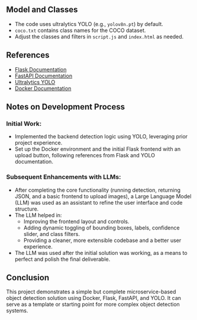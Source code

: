 
## Model and Classes

*   The code uses ultralytics YOLO (e.g., `yolov8n.pt`) by default.
*   `coco.txt` contains class names for the COCO dataset.
*   Adjust the classes and filters in `script.js` and `index.html` as needed.

## References

*   [Flask Documentation](https://flask.palletsprojects.com/en/2.3.x/)
*   [FastAPI Documentation](https://fastapi.tiangolo.com/)
*   [Ultralytics YOLO](https://github.com/ultralytics/ultralytics)
*   [Docker Documentation](https://docs.docker.com/)

## Notes on Development Process

### Initial Work:

*   Implemented the backend detection logic using YOLO, leveraging prior project experience.
*   Set up the Docker environment and the initial Flask frontend with an upload button, following references from Flask and YOLO documentation.

### Subsequent Enhancements with LLMs:

*   After completing the core functionality (running detection, returning JSON, and a basic frontend to upload images), a Large Language Model (LLM) was used as an assistant to refine the user interface and code structure.
*   The LLM helped in:
    *   Improving the frontend layout and controls.
    *   Adding dynamic toggling of bounding boxes, labels, confidence slider, and class filters.
    *   Providing a cleaner, more extensible codebase and a better user experience.
*   The LLM was used after the initial solution was working, as a means to perfect and polish the final deliverable.

## Conclusion

This project demonstrates a simple but complete microservice-based object detection solution using Docker, Flask, FastAPI, and YOLO. It can serve as a template or starting point for more complex object detection systems.